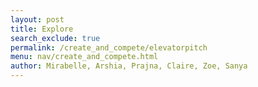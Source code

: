 ```yaml
---
layout: post
title: Explore
search_exclude: true
permalink: /create_and_compete/elevatorpitch
menu: nav/create_and_compete.html
author: Mirabelle, Arshia, Prajna, Claire, Zoe, Sanya
---
```


